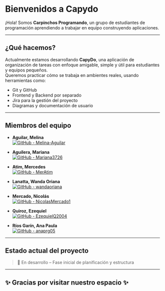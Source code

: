 # Bienvenidos a **Capydo**

¡Hola! Somos **Carpinchos Programando**, un grupo de estudiantes de programación aprendiendo a trabajar en equipo construyendo aplicaciones.  

---

## ¿Qué hacemos?

Actualmente estamos desarrollando **CapyDo**, una aplicación de organización de tareas con enfoque amigable, simple y útil para estudiantes y equipos pequeños.  
Queremos practicar cómo se trabaja en ambientes reales, usando herramientas como:

- Git y GitHub
- Frontend y Backend por separado
- Jira para la gestión del proyecto
- Diagramas y documentación de usuario

---

## Miembros del equipo


- **Aguilar, Melina**  
[![GitHub - Melina-Aguilar](https://img.shields.io/badge/GitHub-Melina--Aguilar-blue?logo=github)](https://github.com/Melina-Aguilar)

- **Aguilera, Mariana**  
  [![GitHub - Mariana3726](https://img.shields.io/badge/GitHub-Mariana3726-blue?logo=github)](https://github.com/Mariana3726)


- **Atim, Mercedes**  
  [![GitHub - MerAtim](https://img.shields.io/badge/GitHub-MerAtim-blue?logo=github)](https://github.com/MerAtim) 


- **Lanatta, Wanda Oriana**  
  [![GitHub - wandaoriana](https://img.shields.io/badge/GitHub-wandaoriana-blue?logo=github)](https://github.com/wandaoriana)


- **Mercado, Nicolás**  
  [![GitHub - NicolasMercado1](https://img.shields.io/badge/GitHub-NicolasMercado1-blue?logo=github)](https://github.com/NicolasMercado1)


- **Quiroz, Ezequiel**  
   [![GitHub - EzequielQ2004](https://img.shields.io/badge/GitHub-EzequielQ2004-blue?logo=github)](https://github.com/EzequielQ2004) 


- **Ríos Garín, Ana Paula**  
  [![GitHub - anaprg05](https://img.shields.io/badge/GitHub-anaprg05-blue?logo=github)](https://github.com/anaprg05) 

---

## Estado actual del proyecto

> 🔧 En desarrollo – Fase inicial de planificación y estructura

---

## ✨ Gracias por visitar nuestro espacio ✨
